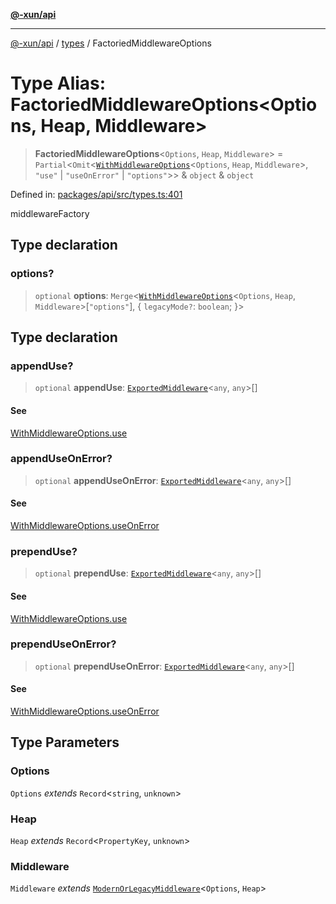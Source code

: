 [**@-xun/api**](../../README.md)

***

[@-xun/api](../../README.md) / [types](../README.md) / FactoriedMiddlewareOptions

# Type Alias: FactoriedMiddlewareOptions\<Options, Heap, Middleware\>

> **FactoriedMiddlewareOptions**\<`Options`, `Heap`, `Middleware`\> = `Partial`\<`Omit`\<[`WithMiddlewareOptions`](WithMiddlewareOptions.md)\<`Options`, `Heap`, `Middleware`\>, `"use"` \| `"useOnError"` \| `"options"`\>\> & `object` & `object`

Defined in: [packages/api/src/types.ts:401](https://github.com/Xunnamius/api-utils/blob/f159b4026fbac8d4de769d2a9e8cfaddf85d9e96/packages/api/src/types.ts#L401)

middlewareFactory

## Type declaration

### options?

> `optional` **options**: `Merge`\<[`WithMiddlewareOptions`](WithMiddlewareOptions.md)\<`Options`, `Heap`, `Middleware`\>\[`"options"`\], \{ `legacyMode?`: `boolean`; \}\>

## Type declaration

### appendUse?

> `optional` **appendUse**: [`ExportedMiddleware`](ExportedMiddleware.md)\<`any`, `any`\>[]

#### See

[WithMiddlewareOptions.use](WithMiddlewareOptions.md)

### appendUseOnError?

> `optional` **appendUseOnError**: [`ExportedMiddleware`](ExportedMiddleware.md)\<`any`, `any`\>[]

#### See

[WithMiddlewareOptions.useOnError](WithMiddlewareOptions.md)

### prependUse?

> `optional` **prependUse**: [`ExportedMiddleware`](ExportedMiddleware.md)\<`any`, `any`\>[]

#### See

[WithMiddlewareOptions.use](WithMiddlewareOptions.md)

### prependUseOnError?

> `optional` **prependUseOnError**: [`ExportedMiddleware`](ExportedMiddleware.md)\<`any`, `any`\>[]

#### See

[WithMiddlewareOptions.useOnError](WithMiddlewareOptions.md)

## Type Parameters

### Options

`Options` *extends* `Record`\<`string`, `unknown`\>

### Heap

`Heap` *extends* `Record`\<`PropertyKey`, `unknown`\>

### Middleware

`Middleware` *extends* [`ModernOrLegacyMiddleware`](ModernOrLegacyMiddleware.md)\<`Options`, `Heap`\>
